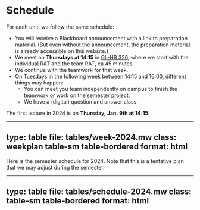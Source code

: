 # Schedule


For each unit, we follow the same schedule:

* You will receive a Blackboard announcement with a link to preparation material. (But even without the announcement, the preparation material is already accessible on this website.)
* We meet on **Thursdays at 14:15** in [GL-HB 326](https://link.mazemap.com/Tg8i3seb), where we start with the individual RAT and the team RAT, ca 45 minutes.
* We continue with the teamwork for that week.
* On Tuesdays in the following week between 14:15 and 16:00, different things may happen:
  * You can meet you team independently on campus to finish the teamwork or work on the semester project.
  * We have a (digital) question and answer class.



The first lecture in 2024 is on **Thursday, Jan. 9th at 14:15**.

---
type: table
file: tables/week-2024.mw
class: weekplan table-sm table-bordered
format: html
---

Here is the semester schedule for 2024. Note that this is a tentative plan that we may adjust during the semester.

---
type: table
file: tables/schedule-2024.mw
class: table-sm table-bordered
format: html
---
